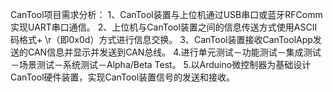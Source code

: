 CanTool项目需求分析：
1、CanTool装置与上位机通过USB串口或蓝牙RFComm实现UART串口通信。
2、上位机与CanTool装置之间的信息传送方式使用ASCII码格式+ \r（即0x0d）方式进行信息交换。
3、CanTool装置接收CanToolApp发送的CAN信息并显示并发送到CAN总线。
4.进行单元测试－功能测试－集成测试－场景测试－系统测试－Alpha/Beta Test。
5.以Arduino微控制器为基础设计CanTool硬件装置，实现CanTool装置信号的发送和接收。
